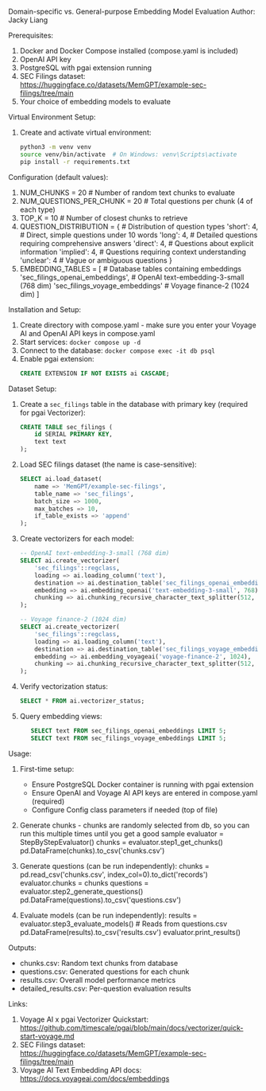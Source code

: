 Domain-specific vs. General-purpose Embedding Model Evaluation
Author: Jacky Liang

Prerequisites:
1. Docker and Docker Compose installed (compose.yaml is included)
2. OpenAI API key
3. PostgreSQL with pgai extension running
4. SEC Filings dataset: https://huggingface.co/datasets/MemGPT/example-sec-filings/tree/main
5. Your choice of embedding models to evaluate

Virtual Environment Setup:
1. Create and activate virtual environment:   

   ```bash
   python3 -m venv venv
   source venv/bin/activate  # On Windows: venv\Scripts\activate
   pip install -r requirements.txt
   ```

Configuration (default values):
1. NUM_CHUNKS = 20               # Number of random text chunks to evaluate
2. NUM_QUESTIONS_PER_CHUNK = 20  # Total questions per chunk (4 of each type)
3. TOP_K = 10                    # Number of closest chunks to retrieve
4. QUESTION_DISTRIBUTION = {      # Distribution of question types
    'short': 4,    # Direct, simple questions under 10 words
    'long': 4,     # Detailed questions requiring comprehensive answers
    'direct': 4,   # Questions about explicit information
    'implied': 4,  # Questions requiring context understanding
    'unclear': 4   # Vague or ambiguous questions
}
5. EMBEDDING_TABLES = [          # Database tables containing embeddings
    'sec_filings_openai_embeddings',  # OpenAI text-embedding-3-small (768 dim)
    'sec_filings_voyage_embeddings'   # Voyage finance-2 (1024 dim)
]

Installation and Setup:
1. Create directory with compose.yaml - make sure you enter your Voyage AI and OpenAI API keys in compose.yaml
2. Start services: `docker compose up -d`
3. Connect to the database: `docker compose exec -it db psql`
3. Enable pgai extension:
   ```sql
   CREATE EXTENSION IF NOT EXISTS ai CASCADE;
   ```

Dataset Setup:
1. Create a `sec_filings` table in the database with primary key (required for pgai Vectorizer):

   ```sql
   CREATE TABLE sec_filings (
       id SERIAL PRIMARY KEY,
       text text
   );
   ```

2. Load SEC filings dataset (the name is case-sensitive):
   ```sql
   SELECT ai.load_dataset(
       name => 'MemGPT/example-sec-filings',
       table_name => 'sec_filings',
       batch_size => 1000,
       max_batches => 10,
       if_table_exists => 'append'
   );
   ```

2. Create vectorizers for each model:
   ```sql
   -- OpenAI text-embedding-3-small (768 dim)
   SELECT ai.create_vectorizer(
       'sec_filings'::regclass,
       loading => ai.loading_column('text'),
       destination => ai.destination_table('sec_filings_openai_embeddings'),
       embedding => ai.embedding_openai('text-embedding-3-small', 768),
       chunking => ai.chunking_recursive_character_text_splitter(512, 50)
   );

   -- Voyage finance-2 (1024 dim)
   SELECT ai.create_vectorizer(
       'sec_filings'::regclass,
       loading => ai.loading_column('text'),
       destination => ai.destination_table('sec_filings_voyage_embeddings'),
       embedding => ai.embedding_voyageai('voyage-finance-2', 1024),
       chunking => ai.chunking_recursive_character_text_splitter(512, 50)
   );
   ```

3. Verify vectorization status:

   ```sql
   SELECT * FROM ai.vectorizer_status;
   ```

4. Query embedding views:

   ```sql
      SELECT text FROM sec_filings_openai_embeddings LIMIT 5;
      SELECT text FROM sec_filings_voyage_embeddings LIMIT 5;
   ```

Usage:
1. First-time setup:
   - Ensure PostgreSQL Docker container is running with pgai extension
   - Ensure OpenAI and Voyage AI API keys are entered in compose.yaml (required)
   - Configure Config class parameters if needed (top of file)

2. Generate chunks - chunks are randomly selected from db, so you can run
                     this multiple times until you get a good sample
   evaluator = StepByStepEvaluator()
   chunks = evaluator.step1_get_chunks()
   pd.DataFrame(chunks).to_csv('chunks.csv')

3. Generate questions (can be run independently):
   chunks = pd.read_csv('chunks.csv', index_col=0).to_dict('records')
   evaluator.chunks = chunks
   questions = evaluator.step2_generate_questions()
   pd.DataFrame(questions).to_csv('questions.csv')

4. Evaluate models (can be run independently):
   results = evaluator.step3_evaluate_models()  # Reads from questions.csv
   pd.DataFrame(results).to_csv('results.csv')
   evaluator.print_results()

Outputs:
- chunks.csv: Random text chunks from database
- questions.csv: Generated questions for each chunk
- results.csv: Overall model performance metrics
- detailed_results.csv: Per-question evaluation results

Links:
1. Voyage AI x pgai Vectorizer Quickstart: https://github.com/timescale/pgai/blob/main/docs/vectorizer/quick-start-voyage.md
2. SEC Filings dataset: https://huggingface.co/datasets/MemGPT/example-sec-filings/tree/main
3. Voyage AI Text Embedding API docs: https://docs.voyageai.com/docs/embeddings